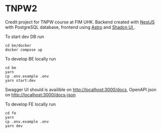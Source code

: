 # TNPW2

Credit project for TNPW course at FIM UHK. Backend created with [NestJS](https://nestjs.com/) with PostgreSQL database, frontend using [Astro](https://astro.build/) and [Shadcn UI ](https://ui.shadcn.com/).

To start dev DB run

```
cd be/docker
docker compose up
```

To develop BE locally run

```
cd be
yarn
cp .env.example .env
yarn start:dev
```

Swagger UI should is availible on [http://localhost:3000/docs](http://localhost:3000/docs), OpenAPI json on [http://localhost:3000/docs-json](http://localhost:3000/docs-json)

To develop FE locally run

```
cd fe
yarn
cp .env.example .env
yarn dev
```
